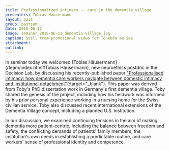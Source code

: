 ```yaml
---
title: Professionalized intimacy -- care in the dementia village 
presenters: Tobias Häusermann
layout: post
group: pastsem
date: 2018-06-11
image: seminar_2018-06-11_dementia-village.jpg
caption: Still from promotional video for Tönebön am See
attachment:
outlink: 
---
```


In seminar today we welcomed [Tobias Häusermann](/team/index.html#Tobias Häusermann), new neuroethics postdoc in the Decision Lab, by discussing his recently-published paper ["Professionalised intimacy: how dementia care workers navigate between domestic intimacy and institutional detachment"](https://onlinelibrary.wiley.com/doi/pdf/10.1111/1467-9566.12730){:target="\_blank"}. This paper was derived from Toby's PhD dissertation work in Germany's first dementia village. Toby shared the genesis of the project, including how his fieldwork was informed by his prior personal experience working in a nursing home for the Swiss civilian service. Toby also discussed recent international extensions of the Dementia Village concept, including a planned U.S. institution.

In our discussion, we examined continuing tensions in the aim of making dementia more patient-centric, including the balance between freedom and safety, the conflicting demands of patients' family members, the institution's own needs in establishing a predictable routine, and care workers' sense of professional identity and competence. 
